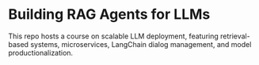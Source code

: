 # Building RAG Agents for LLMs
This repo hosts a course on scalable LLM deployment, featuring retrieval-based systems, microservices, LangChain dialog management, and model productionalization.
